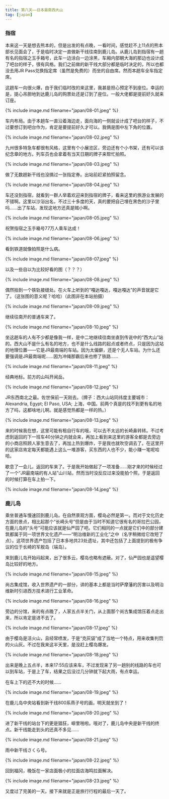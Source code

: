 ```yaml
---
title: 第八天——日本最南西大山
tag: [japan]
---
```


### 指宿

本来这一天是想去熊本的，但是出发的有点晚，一看时间，感觉赶不上11点的熊本部长见面会了，于是临时决定一直做新干线往南到鹿儿岛。从鹿儿岛到指宿有一趟有名的指宿之玉手箱号，此车一边涂白一边涂黑，车厢内部朝大海的那边也设计成了吧台的样子，很有风格。我们之前做的新干线大部分都是临时决定的，所以也都没去用JR Pass兑换指定席（虽然是免费的）而坐的自由席。然而本趟车全车指定席。

这趟车一向很火爆，由于我们临时改的来这里，我甚是担心预定不到座位。幸运的是，提心吊胆地到达鹿儿岛的购票处还是订到了座位。一般大佬都是提前好久就来订座。

{% include image.md filename="japan/08-01.jpeg" %}

车内布局。由于本趟车一直沿着海边走，面向海的一侧就设计成了吧台的样子，不过要想订到吧台作为，肯定是要提前好久才可以。我俩是图中左下角的位置。

{% include image.md filename="japan/08-02.jpeg" %}

九州很多特急车都很有风格，这里有个小展览区，旁边还有个小书架，还有可以该纪念章的地方。列车员也会拿着有当天日期的牌子来帮忙拍照。

{% include image.md filename="japan/08-03.jpeg" %}

做了无数趟新干线也没搞过一张指定券。出站前赶紧拍照留念。

{% include image.md filename="japan/08-04.jpeg" %}

车还没到指宿，就看到一群人举着欢迎来到指宿的牌子，看来这里的旅游业发展的不错啊。这里以沙浴出名，不过三十多度的天，真的要把自己埋在黑色的沙子里吗……出了车站，发现这地方还真是贼小啊。

{% include image.md filename="japan/08-05.jpeg" %}

祝贺指宿之玉手箱号77万人乘车达成！

{% include image.md filename="japan/08-06.jpeg" %}

看到铁道就像拍照是什么病。

{% include image.md filename="japan/08-07.jpeg" %}

以及一些自以为比较好看的图（？？？）

{% include image.md filename="japan/08-08.jpeg" %}

偶然拍到一个铁轨接缝处。在火车上听到的“嘎达嘎达，嘎达嘎达”的声音就是它了。（这张图的意义呢？哈哈）（此图非在本站拍摄）

{% include image.md filename="japan/08-09.jpeg" %}

继续往南开的普通车来了。

{% include image.md filename="japan/08-10.jpeg" %}

坐这趟车的人有不少都是像我一样，是中二地继续往南坐直到传说中的“西大山”站的。西大山不是什么有名的地方，也不是什么线路的起点或者终点，只是因为这站的地理位置——它是JR最南端的车站。因为太偏僻，还是个无人车站。为什么还要强调是JR最南端呢……因为冲绳那霸后来也修了铁路……

{% include image.md filename="japan/08-11.jpeg" %}

经典地标。前方的山叫开闻岳。

{% include image.md filename="japan/08-12.jpeg" %}

JR东西南北之最。佐世保前一天刚去。（牌子：西大山站同纬度主要城市：Alexandria, Egypt; El Paso, USA; 上海，中国。前两个真是的找不到更有名的地方了吗，这都啥地儿啊。就是感觉热都是一样的热。）

{% include image.md filename="japan/08-13.jpeg" %}

来的时候我在想，这里可能有租自行车的哦，可以去不太远的长崎鼻转转。不过考虑到返回的下一班车40分钟之内就会来，再加上看到来这里的游客全都是去旁边的小商店照顾人家生意去了，再加上热到爆炸，于是我也就吹空调去了。在这里开的这家店肯定每天都能遇上这么一堆游客，买东西的人也不少，能小赚一笔呢哈哈。

歇息了一会儿，返回的车来了。于是我开始做起了一项准备……刚才来的时候经过了一个“JR最南端的有人站”山川站，然而当时没反应过来没能拍个照，于是返回的时候打算在车上拍一下。

{% include image.md filename="japan/08-14.jpeg" %}

### 鹿儿岛

乘坐普通车慢速回到鹿儿岛。在自然景观方面，樱岛必然是第一。而对于文化历史方面的景点，相比起那个“长崎头号”但是由于当时不知道它很有名的哥拉巴公园，在鹿儿岛的“头号”可能应该就是仙严园了吧。它们相同的一点就是它们中的部分建筑都属于同一项世界文化遗产——“明治维新的工业化”之中（名字稍微给它改短了点）。这项世界遗产包括了日本多地共23处遗址，其中还包括了上面提到的极有争议的位于长崎的军舰岛（端岛）。

来到鹿儿岛开始闷起来，出了很多云，樱岛也略有遮蔽。对了，仙严园也是遥望樱岛比较好的地方。

{% include image.md filename="japan/08-15.jpeg" %}

尚古集成馆，收入世界遗产的一部分，讲的基本上都是当时萨摩藩的厉害以及明治维新时引进西方技术进行工业革命。

{% include image.md filename="japan/08-16.jpeg" %}

旁边的分馆，来的有点晚了，人家五点半关门，从上面那个尚古集成馆压着点走出来，所以肯定是进不去了。

{% include image.md filename="japan/08-17.jpeg" %}

由于樱岛是活火山，且经常喷发，于是“克灰袋”成了当地一个特点，用来收集判罚的火山灰。不过在我来这半天里，是没赶上樱岛爆发。

{% include image.md filename="japan/08-18.jpeg" %}

出来是晚上五点半，本来17:55应该来车，不过发现来了另一趟别的线路的车也可以到车站，于是上了车，结果之后没过几分钟就下起大雨，有点幸运。

在车上下的还不大的时候……

{% include image.md filename="japan/08-19.jpeg" %}

在鹿儿岛中央站看到新干线800系燕子号的画，明天就坐到了！

{% include image.md filename="japan/08-20.jpeg" %}

进了新干线的站台下的更是猖狂，噼里啪啦。哦对了，鹿儿岛中央是新干线的终点。新干线能走到头的还真不多见……

{% include image.md filename="japan/08-21.jpeg" %}

雨中新干线さくら号。

{% include image.md filename="japan/08-22.jpeg" %}

回到福冈，晚饭在一家店面极小的拉面店海鸣拉面解决。

{% include image.md filename="japan/08-23.jpeg" %}

又度过了完美的一天。接下来就是正是旅行行程的最后一天了。
